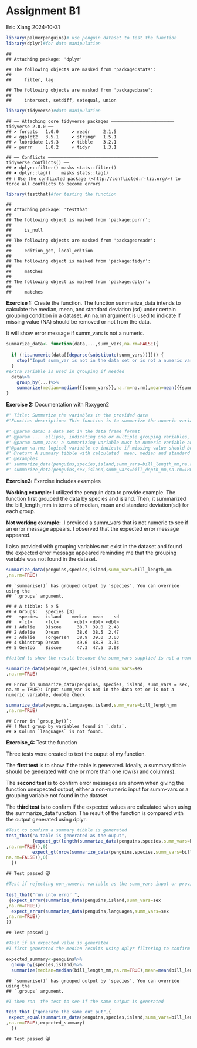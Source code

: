 Assignment B1
================
Eric Xiang
2024-10-31

``` r
library(palmerpenguins)# use penguin dataset to test the function 
library(dplyr)#for data manipulation
```

    ## 
    ## Attaching package: 'dplyr'

    ## The following objects are masked from 'package:stats':
    ## 
    ##     filter, lag

    ## The following objects are masked from 'package:base':
    ## 
    ##     intersect, setdiff, setequal, union

``` r
library(tidyverse)#data manipulation 
```

    ## ── Attaching core tidyverse packages ──────────────────────── tidyverse 2.0.0 ──
    ## ✔ forcats   1.0.0     ✔ readr     2.1.5
    ## ✔ ggplot2   3.5.1     ✔ stringr   1.5.1
    ## ✔ lubridate 1.9.3     ✔ tibble    3.2.1
    ## ✔ purrr     1.0.2     ✔ tidyr     1.3.1

    ## ── Conflicts ────────────────────────────────────────── tidyverse_conflicts() ──
    ## ✖ dplyr::filter() masks stats::filter()
    ## ✖ dplyr::lag()    masks stats::lag()
    ## ℹ Use the conflicted package (<http://conflicted.r-lib.org/>) to force all conflicts to become errors

``` r
library(testthat)#for testing the function 
```

    ## 
    ## Attaching package: 'testthat'
    ## 
    ## The following object is masked from 'package:purrr':
    ## 
    ##     is_null
    ## 
    ## The following objects are masked from 'package:readr':
    ## 
    ##     edition_get, local_edition
    ## 
    ## The following object is masked from 'package:tidyr':
    ## 
    ##     matches
    ## 
    ## The following object is masked from 'package:dplyr':
    ## 
    ##     matches

**Exercise 1:** Create the function. The function summarize_data intends
to calculate the median, mean, and standard deviation (sd) under certain
grouping condition in a dataset. An na.rm argument is used to indicate
if missing value (NA) should be removed or not from the data.

It will show error message if summ_vars is not a numeric.

``` r
summarize_data<- function(data,...,summ_vars,na.rm=FALSE){
    
  if (!is.numeric(data[[deparse(substitute(summ_vars))]])) {
    stop("Input summ_var is not in the data set or is not a numeric variable, double check")
  }
#extra variable is used in grouping if needed
  data%>%
    group_by(...)%>% 
    summarize(median=median({{summ_vars}},na.rm=na.rm),mean=mean({{summ_vars}},na.rm=na.rm),sd=sd({{summ_vars}},na.rm=na.rm)) 
}
```

**Exercise 2:** Documentation with Roxygen2

``` r
#' Title: Summarize the variables in the provided data 
#'Function description: This function is to summarize the numeric variable in a dataset when given one or more grouping condition. It will generate a summary tibble to show the calculated median, mean and standard deviation of the numeric variable under the indicated grouping conditions. There is an option for user to ignore missing value with na.rm arguement. 

#' @param data: a data set in the data frame format 
#' @param ...  ellipse, indicating one or multiple grouping variables, has to be a categorical variable existed in the dataset to group the population  
#' @param summ_vars: a summarizing variable must be numeric variable and existed in the dataset 
#'@param na.rm: logical variable to indicate if missing value should be removed or not. default is FALSE(not remove) 
#' @return A summary tibble with calculated  mean, median and standard deviation of the indicated variables. 
#' @examples
#' summarize_data(penguins,species,island,summ_vars=bill_length_mm,na.rm=TRUE)
#' summarize_data(penguins,sex,island,summ_vars=bill_depth_mm,na.rm=TRUE)
```

**Exercise3:** Exercise includes examples

**Working example:** I utilized the penguin data to provide example. The
function first grouped the data by species and island. Then, it
summarized the bill_length_mm in terms of median, mean and standard
deviation(sd) for each group.

**Not working example:** .I provided a summ_vars that is not numeric to
see if an error message appears. I observed that the expected error
message appeared.

I also provided with grouping variables not exist in the dataset and
found the expected error message appeared reminding me that the grouping
variable was not found in the dataset.

``` r
summarize_data(penguins,species,island,summ_vars=bill_length_mm
,na.rm=TRUE)
```

    ## `summarise()` has grouped output by 'species'. You can override using the
    ## `.groups` argument.

    ## # A tibble: 5 × 5
    ## # Groups:   species [3]
    ##   species   island    median  mean    sd
    ##   <fct>     <fct>      <dbl> <dbl> <dbl>
    ## 1 Adelie    Biscoe      38.7  39.0  2.48
    ## 2 Adelie    Dream       38.6  38.5  2.47
    ## 3 Adelie    Torgersen   38.9  39.0  3.03
    ## 4 Chinstrap Dream       49.6  48.8  3.34
    ## 5 Gentoo    Biscoe      47.3  47.5  3.08

``` r
#failed to show the result because the summ_vars supplied is not a numeric variable 

summarize_data(penguins,species,island,summ_vars=sex
,na.rm=TRUE)
```

    ## Error in summarize_data(penguins, species, island, summ_vars = sex, na.rm = TRUE): Input summ_var is not in the data set or is not a numeric variable, double check

``` r
summarize_data(penguins,languages,island,summ_vars=bill_length_mm
,na.rm=TRUE)
```

    ## Error in `group_by()`:
    ## ! Must group by variables found in `.data`.
    ## ✖ Column `languages` is not found.

**Exercise_4:** Test the function

Three tests were created to test the ouput of my function.

The **first test** is to show if the table is generated. Ideally, a
summary tibble should be generated with one or more than one row(s) and
column(s).

The **second test** is to confirm error messages are shown when giving
the function unexpected output, either a non-numeric input for summ-vars
or a grouping variable not found in the dataset

The **third test** is to confirm if the expected values are calculated
when using the summarize_data function. The result of the function is
compared with the output generated using dplyr.

``` r
#Test to confirm a summary tibble is generated
test_that("A table is generated as the ouput", 
          {expect_gt(length(summarize_data(penguins,species,summ_vars=bill_length_mm
,na.rm=TRUE)),0)
          expect_gt(nrow(summarize_data(penguins,species,summ_vars=bill_length_mm,
na.rm=FALSE)),0)
  })
```

    ## Test passed 😸

``` r
#Test if rejecting non_numeric variable as the summ_vars input or providing a group_by variable not exist in the data 
 
test_that("run into error ",
 {expect_error(summarize_data(penguins,island,summ_vars=sex
,na.rm=TRUE))
  expect_error(summarize_data(penguins,languages,summ_vars=sex
,na.rm=TRUE))
})
```

    ## Test passed 🌈

``` r
#Test if an expected value is generated 
#I first generated the median results using dplyr filtering to confirm the ideal output 

expected_summary<-penguins%>%
  group_by(species,island)%>%
  summarize(median=median(bill_length_mm,na.rm=TRUE),mean=mean(bill_length_mm,na.rm=TRUE),sd=sd(bill_length_mm,na.rm=TRUE))
```

    ## `summarise()` has grouped output by 'species'. You can override using the
    ## `.groups` argument.

``` r
#I then ran  the test to see if the same output is generated

test_that ("generate the same out put",{
 expect_equal(summarize_data(penguins,species,island,summ_vars=bill_length_mm
,na.rm=TRUE),expected_summary)
  })
```

    ## Test passed 😸
